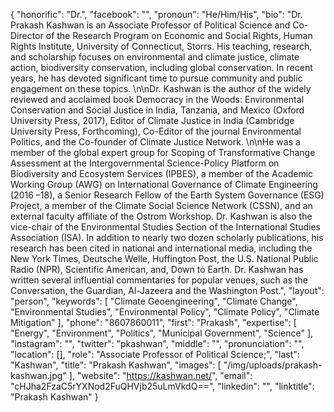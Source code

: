 {
  "honorific": "Dr.",
  "facebook": "",
  "pronoun": "He/Him/His",
  "bio": "Dr. Prakash Kashwan is an Associate Professor of Political Science and Co-Director of the Research Program on Economic and Social Rights, Human Rights Institute, University of Connecticut, Storrs. His teaching, research, and scholarship focuses on environmental and climate justice, climate action, biodiversity conservation, including global conservation. In recent years, he has devoted significant time to pursue community and public engagement on these topics. \n\nDr. Kashwan is the author of the widely reviewed and acclaimed book Democracy in the Woods: Environmental Conservation and Social Justice in India, Tanzania, and Mexico (Oxford University Press, 2017), Editor of Climate Justice in India (Cambridge University Press, Forthcoming), Co-Editor of the journal Environmental Politics, and the Co-founder of Climate Justice Network. \n\nHe was a member of the global expert group for Scoping of Transformative Change Assessment at the Intergovernmental Science-Policy Platform on Biodiversity and Ecosystem Services (IPBES), a member of the Academic Working Group (AWG) on International Governance of Climate Engineering (2016 –18), a Senior Research Fellow of the Earth System Governance (ESG) Project, a member of the Climate Social Science Network (CSSN), and an external faculty affiliate of the Ostrom Workshop. Dr. Kashwan is also the vice-chair of the Environmental Studies Section of the International Studies Association (ISA). In addition to nearly two dozen scholarly publications, his research has been cited in national and international media, including the New York Times, Deutsche Welle, Huffington Post, the U.S. National Public Radio (NPR), Scientific American, and, Down to Earth. Dr. Kashwan has written several influential commentaries for popular venues, such as the Conversation, the Guardian, Al-Jazeera and the Washington Post.",
  "layout": "person",
  "keywords": [
    "Climate Geoengineering",
    "Climate Change",
    "Environmental Studies",
    "Environmental Policy",
    "Climate Policy",
    "Climate Mitigation"
  ],
  "phone": "8607860011",
  "first": "Prakash",
  "expertise": [
    "Energy",
    "Environment",
    "Politics",
    "Municipal Government",
    "Science"
  ],
  "instagram": "",
  "twitter": "pkashwan",
  "middle": "",
  "pronunciation": "",
  "location": [],
  "role": "Associate Professor of Political Science;",
  "last": "Kashwan",
  "title": "Prakash Kashwan",
  "images": [
    "/img/uploads/prakash-kashwan.jpg"
  ],
  "website": "https://kashwan.net/",
  "email": "cHJha2FzaC5rYXNod2FuQHVjb25uLmVkdQ==",
  "linkedin": "",
  "linktitle": "Prakash Kashwan"
}